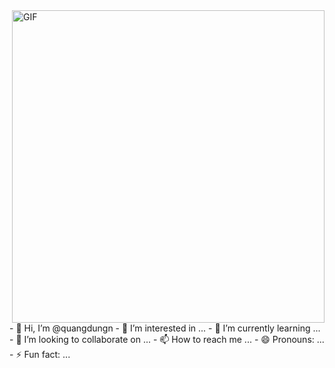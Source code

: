 <img hight="400" width="500" alt="GIF" align="right" src="[https://github.com/Xx-Ashutosh-xX/Xx-Ashutosh-xX/blob/master/assets/1936.gif](https://www.google.com/url?sa=i&url=https%3A%2F%2Fwww.behance.net%2Fgallery%2F17935609%2FSpinning-World-Globe%2Fmodules%2F121714887&psig=AOvVaw0qWqPpuAoxgk_A5BthH35c&ust=1732460308364000&source=images&cd=vfe&opi=89978449&ved=0CBQQjhxqFwoTCMDdwN3b8okDFQAAAAAdAAAAABAK)">
- 👋 Hi, I’m @quangdungn
- 👀 I’m interested in ...
- 🌱 I’m currently learning ...
- 💞️ I’m looking to collaborate on ...
- 📫 How to reach me ...
- 😄 Pronouns: ...
- ⚡ Fun fact: ...

<!---
quangdungn/quangdungn is a ✨ special ✨ repository because its `README.md` (this file) appears on your GitHub profile.
You can click the Preview link to take a look at your changes.
--->
